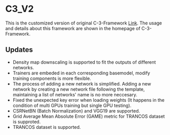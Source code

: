 # C3_V2
This is the customized version of original C-3-Framework [Link](https://github.com/gjy3035/C-3-Framework).
The usage and details about this framework are shown in the homepage of C-3-Framework.

## Updates

- Density map downscaling is supported to fit the outputs of different networks.
- Trainers are embeded in each corresponding basemodel, modify training components is more flexible.
- The process of adding a new network is simplified. Adding a new network by creating a new network file following the template, maintaining a list of networks' name is no more neccesary.
- Fixed the unexpected key error when loading weights (It happens in the condition of multi GPUs training but single GPU testing).
- CSRNetBN (Batch Normalization) and VGG19 are supported.
- Grid Average Mean Absolute Error (GAME) metric for TRANCOS dataset is supproted.
- TRANCOS dataset is supported.

